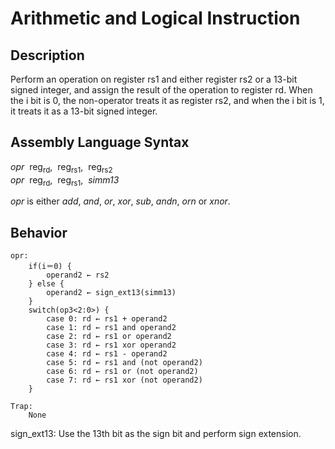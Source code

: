 # Arithmetic and Logical Instruction
## Description
Perform an operation on register rs1 and either register rs2 or a 13-bit signed integer, and assign the result of the operation to register rd. When the i bit is 0, the non-operator treats it as register rs2, and when the i bit is 1, it treats it as a 13-bit signed integer.

## Assembly Language Syntax
_opr_&nbsp;&nbsp;reg<sub>rd</sub>,&nbsp;&nbsp;reg<sub>rs1</sub>,&nbsp;&nbsp;reg<sub>rs2</sub>  
_opr_&nbsp;&nbsp;reg<sub>rd</sub>,&nbsp;&nbsp;reg<sub>rs1</sub>,&nbsp;&nbsp;_simm13_  

_opr_ is either _add_, _and_, _or_, _xor_, _sub_, _andn_, _orn_ or _xnor_.

## Behavior
```
opr: 
    if(i＝0) { 
        operand2 ← rs2
    } else { 
        operand2 ← sign_ext13(simm13)
    } 
    switch(op3<2:0>) { 
        case 0: rd ← rs1 + operand2
        case 1: rd ← rs1 and operand2
        case 2: rd ← rs1 or operand2
        case 3: rd ← rs1 xor operand2
        case 4: rd ← rs1 - operand2
        case 5: rd ← rs1 and (not operand2)
        case 6: rd ← rs1 or (not operand2)
        case 7: rd ← rs1 xor (not operand2)
    } 

Trap:
    None
```

sign_ext13: Use the 13th bit as the sign bit and perform sign extension.
